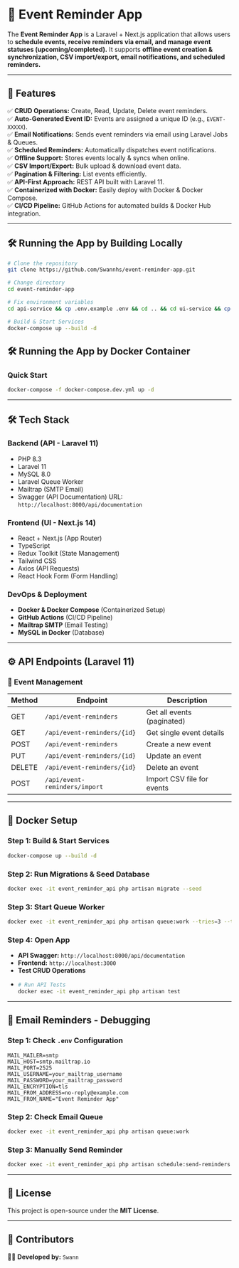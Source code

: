 # 📅 Event Reminder App

The **Event Reminder App** is a Laravel + Next.js application that allows users to **schedule events, receive reminders via email, and manage event statuses (upcoming/completed).**
It supports **offline event creation & synchronization, CSV import/export, email notifications, and scheduled reminders.**

---

## **🚀 Features**
✅ **CRUD Operations:** Create, Read, Update, Delete event reminders.  
✅ **Auto-Generated Event ID:** Events are assigned a unique ID (e.g., `EVENT-XXXXX`).  
✅ **Email Notifications:** Sends event reminders via email using Laravel Jobs & Queues.  
✅ **Scheduled Reminders:** Automatically dispatches event notifications.  
✅ **Offline Support:** Stores events locally & syncs when online.  
✅ **CSV Import/Export:** Bulk upload & download event data.  
✅ **Pagination & Filtering:** List events efficiently.  
✅ **API-First Approach:** REST API built with Laravel 11.  
✅ **Containerized with Docker:** Easily deploy with Docker & Docker Compose.  
✅ **CI/CD Pipeline:** GitHub Actions for automated builds & Docker Hub integration.

---

## **🛠 Running the App by Building Locally**
```sh
# Clone the repository
git clone https://github.com/Swannhs/event-reminder-app.git

# Change directory
cd event-reminder-app

# Fix environment variables
cd api-service && cp .env.example .env && cd .. && cd ui-service && cp .env.example .env.local && cd ..

# Build & Start Services
docker-compose up --build -d
```

## **🛠 Running the App by Docker Container**
### Quick Start ###
```sh
docker-compose -f docker-compose.dev.yml up -d
```

---

## **🛠️ Tech Stack**
### **Backend (API - Laravel 11)**
- PHP 8.3
- Laravel 11
- MySQL 8.0
- Laravel Queue Worker
- Mailtrap (SMTP Email)
- Swagger (API Documentation) URL: `http://localhost:8000/api/documentation`

### **Frontend (UI - Next.js 14)**
- React + Next.js (App Router)
- TypeScript
- Redux Toolkit (State Management)
- Tailwind CSS
- Axios (API Requests)
- React Hook Form (Form Handling)

### **DevOps & Deployment**
- **Docker & Docker Compose** (Containerized Setup)
- **GitHub Actions** (CI/CD Pipeline)
- **Mailtrap SMTP** (Email Testing)
- **MySQL in Docker** (Database)

---

## **⚙️ API Endpoints (Laravel 11)**
### **📌 Event Management**
| Method | Endpoint                      | Description                |
|--------|-------------------------------|----------------------------|
| GET    | `/api/event-reminders`        | Get all events (paginated) |
| GET    | `/api/event-reminders/{id}`   | Get single event details   |
| POST   | `/api/event-reminders`        | Create a new event         |
| PUT    | `/api/event-reminders/{id}`   | Update an event            |
| DELETE | `/api/event-reminders/{id}`   | Delete an event            |
| POST   | `/api/event-reminders/import` | Import CSV file for events |

---

## **🐳 Docker Setup**
### **Step 1: Build & Start Services**
```sh
docker-compose up --build -d
```

### **Step 2: Run Migrations & Seed Database**
```sh
docker exec -it event_reminder_api php artisan migrate --seed
```

### **Step 3: Start Queue Worker**
```sh
docker exec -it event_reminder_api php artisan queue:work --tries=3 --timeout=90
```

### **Step 4: Open App**
- **API Swagger:** `http://localhost:8000/api/documentation`
- **Frontend:** `http://localhost:3000`
- **Test CRUD Operations**
- ```sh
  # Run API Tests
  docker exec -it event_reminder_api php artisan test
  ```
---

## **📧 Email Reminders - Debugging**
### **Step 1: Check `.env` Configuration**
```env
MAIL_MAILER=smtp
MAIL_HOST=smtp.mailtrap.io
MAIL_PORT=2525
MAIL_USERNAME=your_mailtrap_username
MAIL_PASSWORD=your_mailtrap_password
MAIL_ENCRYPTION=tls
MAIL_FROM_ADDRESS=no-reply@example.com
MAIL_FROM_NAME="Event Reminder App"
```
### **Step 2: Check Email Queue**
```sh
docker exec -it event_reminder_api php artisan queue:work
```
### **Step 3: Manually Send Reminder**
```sh
docker exec -it event_reminder_api php artisan schedule:send-reminders
```

---

## **📄 License**
This project is open-source under the **MIT License**.

---

## **🚀 Contributors**
👨‍💻 **Developed by:** `Swann`  

